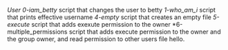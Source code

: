 *User*
*0-iam_betty* script that changes the user to betty
*1-who_am_i* script that prints effective username
*4-empty* script that creates an empty file
*5-execute* script that adds exexute permission to the owner
*6-multiple_permissions script that adds execute permission to the owner and the group owner, and read permission to other users file hello.